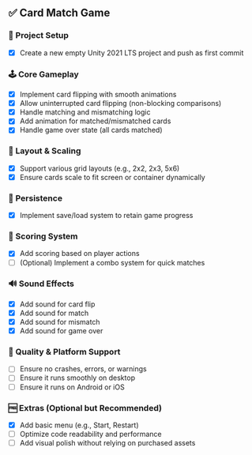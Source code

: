 ## ✅ Card Match Game 

### 🔧 Project Setup
- [x] Create a new empty Unity 2021 LTS project and push as first commit

### 🕹 Core Gameplay
- [x] Implement card flipping with smooth animations
- [x] Allow uninterrupted card flipping (non-blocking comparisons)
- [x] Handle matching and mismatching logic
- [x] Add animation for matched/mismatched cards
- [x] Handle game over state (all cards matched)

### 🔁 Layout & Scaling
- [x] Support various grid layouts (e.g., 2x2, 2x3, 5x6)
- [x] Ensure cards scale to fit screen or container dynamically

### 💾 Persistence
- [x] Implement save/load system to retain game progress

### 🧮 Scoring System
- [x] Add scoring based on player actions
- [ ] (Optional) Implement a combo system for quick matches

### 🔊 Sound Effects
- [x] Add sound for card flip
- [x] Add sound for match
- [x] Add sound for mismatch
- [x] Add sound for game over

### 🧪 Quality & Platform Support
- [ ] Ensure no crashes, errors, or warnings
- [ ] Ensure it runs smoothly on desktop
- [ ] Ensure it runs on Android or iOS

### 🆓 Extras (Optional but Recommended)
- [x] Add basic menu (e.g., Start, Restart)
- [ ] Optimize code readability and performance
- [ ] Add visual polish without relying on purchased assets
